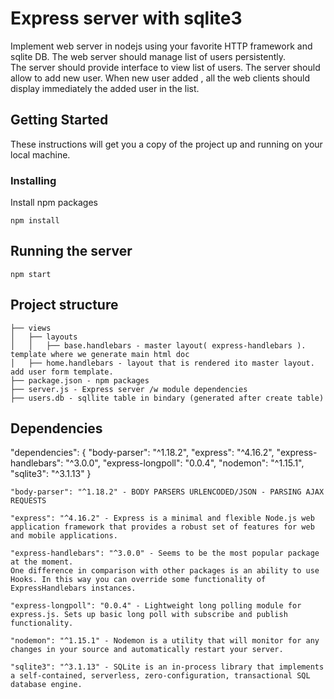 # Express server with sqlite3 

Implement web server in nodejs using your favorite HTTP framework and sqlite DB. 
The web server should manage list of users persistently.  
The server should provide interface to view list of users. 
The server should allow to add new user. When new user added , all the web clients should display immediately the added user in the list. 

## Getting Started

These instructions will get you a copy of the project up and running on your local machine. 

### Installing

Install npm packages

```
npm install
```

## Running the server

```
npm start
```
## Project structure

```
├── views
│   ├── layouts
│   │   ├── base.handlebars - master layout( express-handlebars ). template where we generate main html doc
│   ├── home.handlebars - layout that is rendered ito master layout. add user form template.
├── package.json - npm packages
├── server.js - Express server /w module dependencies
├── users.db - sqllite table in bindary (generated after create table)
```

## Dependencies

 "dependencies": {
    "body-parser": "^1.18.2",
    "express": "^4.16.2",
    "express-handlebars": "^3.0.0",
    "express-longpoll": "0.0.4",
    "nodemon": "^1.15.1",
    "sqlite3": "^3.1.13"
  }

```
"body-parser": "^1.18.2" - BODY PARSERS URLENCODED/JSON - PARSING AJAX REQUESTS
```
```
"express": "^4.16.2" - Express is a minimal and flexible Node.js web application framework that provides a robust set of features for web and mobile applications.
```
```
"express-handlebars": "^3.0.0" - Seems to be the most popular package at the moment. 
One difference in comparison with other packages is an ability to use Hooks. In this way you can override some functionality of ExpressHandlebars instances. 
```
```
"express-longpoll": "0.0.4" - Lightweight long polling module for express.js. Sets up basic long poll with subscribe and publish functionality.
```
```
"nodemon": "^1.15.1" - Nodemon is a utility that will monitor for any changes in your source and automatically restart your server.
```
```
"sqlite3": "^3.1.13" - SQLite is an in-process library that implements a self-contained, serverless, zero-configuration, transactional SQL database engine.
```
